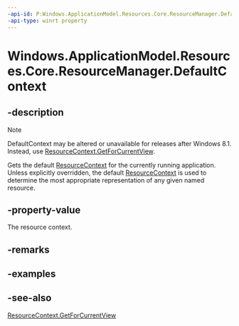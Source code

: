 ```yaml
---
-api-id: P:Windows.ApplicationModel.Resources.Core.ResourceManager.DefaultContext
-api-type: winrt property
---
```


<!-- Property syntax
public Windows.ApplicationModel.Resources.Core.ResourceContext DefaultContext { get; }
-->

# Windows.ApplicationModel.Resources.Core.ResourceManager.DefaultContext

## -description
> [!NOTE]
> DefaultContext may be altered or unavailable for releases after Windows 8.1. Instead, use [ResourceContext.GetForCurrentView](resourcecontext_getforcurrentview_1363600702.md).

Gets the default [ResourceContext](resourcecontext.md) for the currently running application. Unless explicitly overridden, the default [ResourceContext](resourcecontext.md) is used to determine the most appropriate representation of any given named resource.

## -property-value
The resource context.

## -remarks

## -examples

## -see-also
[ResourceContext.GetForCurrentView](resourcecontext_getforcurrentview.md)